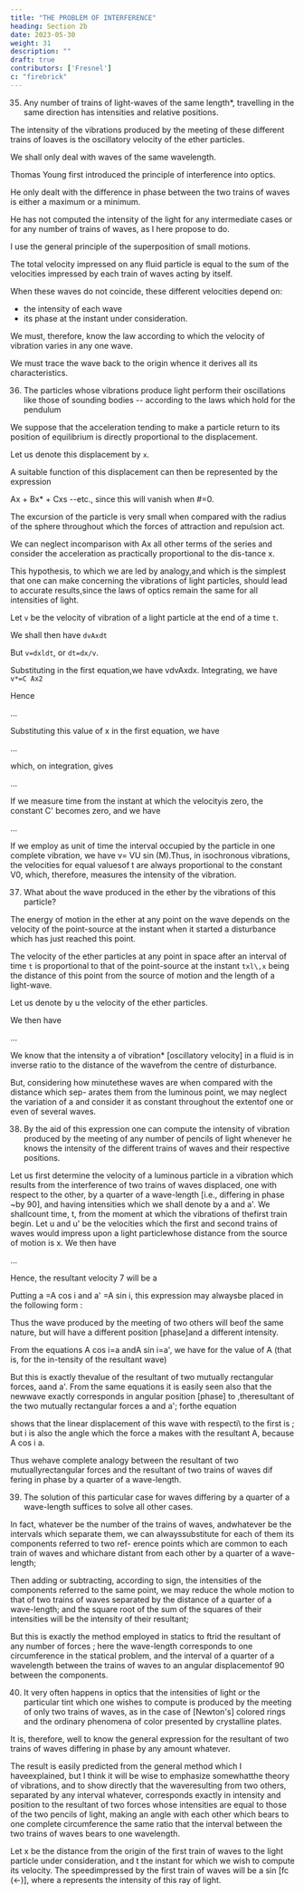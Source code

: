 ```yaml
---
title: "THE PROBLEM OF INTERFERENCE"
heading: Section 2b
date: 2023-05-30
weight: 31
description: ""
draft: true
contributors: ['Fresnel']
c: "firebrick"
---
```




35. Any number of trains of light-waves of the same length*, travelling in the same direction has intensities and relative positions.

The intensity of the vibrations produced by the meeting of these different trains of loaves is the oscillatory velocity of the ether particles.

We shall only deal with waves of the same wavelength.

<!--  not here consider light-waves of different lengths which, in general, come from different sources and which cannot, therefore, give rise to simultaneous disturbances and cannot by their interaction produce any phenomena which are uniform. 


Even if they were uniform, the rise and fall of intensity produced by the interference of two different kinds of waves, after the manner of beats in sound, would be far toorapid to be detected, and would produce only a sensation of constant intensity.  -->

Thomas Young first introduced the principle of interference into optics. 

He only dealt with the difference in phase between the two trains of waves is either a maximum or a minimum.

<!-- But in the problems which he has thus solved he has considered, I think, only the limiting cases, where the  -->

He has not computed the intensity of the light for any intermediate cases or for any number of trains of waves, as I here propose to do. 

I use the general principle of the superposition of small motions.

The total velocity impressed on any fluid particle is equal to the sum of the velocities impressed by each train of waves acting by itself.

When these waves do not coincide, these different velocities depend on:
- the intensity of each wave
- its phase at the instant under consideration.

We must, therefore, know the law according to which the velocity of vibration varies in any one wave. 

We must trace the wave back to the origin whence it derives all its characteristics.


36. The particles whose vibrations produce light perform their oscillations like those of sounding bodies --  according to the laws which hold for the pendulum

We suppose that the acceleration tending to make a particle return to its position of equilibrium is directly proportional to the displacement.

Let us denote this displacement by `x`.

A suitable function of this displacement can then be represented by the expression

Ax + Bx* + Cxs -\-etc., since this will vanish when #=0. 

The excursion of the particle is very small when compared with the radius of the sphere throughout which the forces of attraction and repulsion act.

We can neglect incomparison with Ax all other terms of the series and consider the acceleration as practically proportional to the dis-tance x. 

This hypothesis, to which we are led by analogy,and which is the simplest that one can make concerning the vibrations of light particles, should lead to accurate results,since the laws of optics remain the same for all intensities of light.

Let `v` be the velocity of vibration of a light particle at the end of a time `t`.

We shall then have `dvAxdt`

But `v=dxldt`, or `dt=dx/v`.

Substituting in the first equation,we have vdvAxdx. Integrating, we have `v*=C Ax2`

Hence

...

Substituting this value of x in the first equation, we have

...

which, on integration, gives

...
<!-- VA Vc' -->


If we measure time from the instant at which the velocityis zero, the constant C' becomes zero, and we have

...

If we employ as unit of time the interval occupied by the particle in one complete vibration, we have v= VU sin (M).Thus, in isochronous vibrations, the velocities for equal valuesof t are always proportional to the constant V0, which, therefore, measures the intensity of the vibration.

37. What about the wave produced in the ether by the vibrations of this particle?

The energy of motion in the ether at any point on the wave depends on the velocity of the point-source at the instant when it started a disturbance which has just reached this point.

The velocity of the ether particles at any point in space after an interval of time `t` is proportional to that of the point-source at the instant `txl\,x` being the distance of this point from the source of motion and the length of a light-wave. 

Let us denote by u the velocity of the ether particles. 

We then have

...

We know that the intensity a of vibration* [oscillatory velocity] in a fluid is in inverse ratio to the distance of the wavefrom the centre of disturbance.

But, considering how minutethese waves are when compared with the distance which sep- arates them from the luminous point, we may neglect the variation of a and consider it as constant throughout the extentof one or even of several waves.


38. By the aid of this expression one can compute the intensity of vibration produced by the meeting of any number of pencils of light whenever he knows the intensity of the different trains of waves and their respective positions.

Let us first determine the velocity of a luminous particle in a vibration which results from the interference of two trains of waves displaced, one with respect to the other, by a quarter of a wave-length [i.e., differing in phase ~by 90], and having intensities which we shall denote by a and a'. We shallcount time, t, from the moment at which the vibrations of thefirst train begin. Let u and u' be the velocities which the first and second trains of waves would impress upon a light particlewhose distance from the source of motion is x. We then have

...

<!-- ua sin 2-*

 It
j and u' =a' sin \2-n-
( 4
)
, or =- -cos  -->

Hence, the resultant velocity 7 will be a 

<!-- sin ^TT It -- I a' cos 2?r 1 1 --
j. -->

Putting a =A cos i and a' =A sin i, this expression may alwaysbe placed in the following form : 

<!-- A cos i sin 2-n- It
j \A sin i cos 2* If
J
, or A sin \2TT ( ^ ) i
' .  -->

Thus the wave produced by the meeting of two others will beof the same nature, but will have a different position [phase]and a different intensity. 

From the equations A cos i=a andA sin i=a', we have for the value of A (that is, for the in-tensity of the resultant wave) 

<!-- -v/rt
2 _j_#'
2
;  -->

But this is exactly thevalue of the resultant of two mutually rectangular forces, aand a'. From the same equations it is easily seen also that the newwave exactly corresponds in angular position [phase] to ,theresultant of the two mutually rectangular forces a and a'; forthe equation

<!-- U=A sin  -->

shows that the linear displacement of this wave with respecti\ to the first is ; but i is also the angle which the force a makes with the resultant A, because A cos i a.

Thus wehave complete analogy between the resultant of two mutuallyrectangular forces and the resultant of two trains of waves dif fering in phase by a quarter of a wave-length.

39. The solution of this particular case for waves differing by a quarter of a wave-length suffices to solve all other cases. 

In fact, whatever be the number of the trains of waves, andwhatever be the intervals which separate them, we can alwayssubstitute for each of them its components referred to two ref- erence points which are common to each train of waves and whichare distant from each other by a quarter of a wave-length; 

Then adding or subtracting, according to sign, the intensities of the components referred to the same point, we may reduce the whole motion to that of two trains of waves separated by the distance of a quarter of a wave-length; and the square root of the sum of the squares of their intensities will be the intensity of their resultant; 

But this is exactly the method employed in statics to ftrid the resultant of any number of forces ; here the wave-length corresponds to one circumference in the statical problem, and the interval of a quarter of a wavelength between the trains of waves to an angular displacementof 90 between the components.

40. It very often happens in optics that the intensities of light or the particular tint which one wishes to compute is produced by the meeting of only two trains of waves, as in the case of [Newton's] colored rings and the ordinary phenomena of color presented by crystalline plates.

It is, therefore, well to know the general expression for the resultant of two trains of waves differing in phase by any amount whatever. 

The result is easily predicted from the general method which I haveexplained, but I think it will be wise to emphasize somewhatthe theory of vibrations, and to show directly that the waveresulting from two others, separated by any interval whatever, corresponds exactly in intensity and position to the resultant
of two forces whose intensities are equal to those of the two pencils of light, making an angle with each other which bears to one complete circumference the same ratio that the interval between the two trains of waves bears to one wavelength.

Let x be the distance from the origin of the first train of waves to the light particle under consideration, and t the instant for which we wish to compute its velocity. The speedimpressed by the first train of waves will be a sin [fc (<-)], where a represents the intensity of this ray of light. 

<!-- Let us call a' the intensity of the second pencil, and let usdenote by c the distance between corresponding points on thetwo trains of waves; the [oscillatory] velocity due to the secondtrain will then be
a' sin %TT ft -
j
, and hence the total velocity impressed upon the particle will bea sin 2nl t \ \-\-a' sin 2*1 1
)
, or
an expression to which may always be given the followingform : A cos i sin 2?r u -
J A sin i cos %* u T
J
\, or arfn[fc-(<-|)-<],
where
#4-^' cos ( 2?r-
) = J cos if A
V A/
and
a' sin f 2r | = ^4 sin i. Squaring and adding, we have
A*=a?-i-a
Hence,
A = \/ ^
2 + ^'
3 4- ###' cos ( 2?r
J
. But this is precisely t*he value of the resultant of two forces,a and a', inclined to each other at an angle %*.
A

 -->